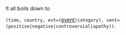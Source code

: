 It all boils down to 

`(time, country, evt=(`[event](https://github.com/SoftFeta/crypto_plus_chatbots/tree/alex/back/entity_linking#properties-interested)`|category), sent=(positive|negative|controversial|apathy))`.
